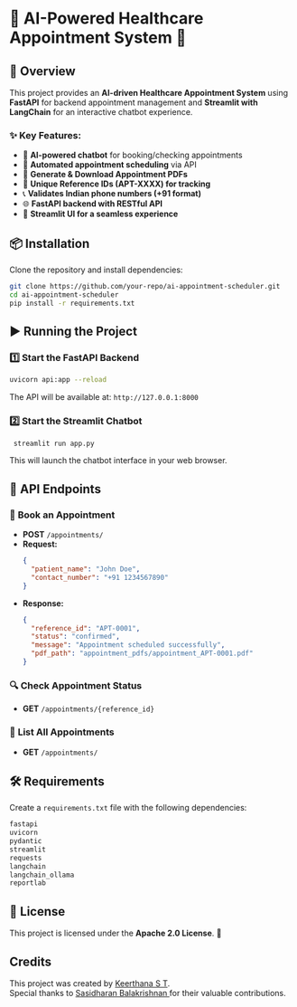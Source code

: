 # 🏥 AI-Powered Healthcare Appointment System 📅

## 🚀 Overview
This project provides an **AI-driven Healthcare Appointment System** using **FastAPI** for backend appointment management and **Streamlit with LangChain** for an interactive chatbot experience.

### ✨ Key Features:
- 🤖 **AI-powered chatbot** for booking/checking appointments
- 📅 **Automated appointment scheduling** via API
- 📄 **Generate & Download Appointment PDFs**
- 🔢 **Unique Reference IDs (APT-XXXX) for tracking**
- 📞 **Validates Indian phone numbers (+91 format)**
- 🌐 **FastAPI backend with RESTful API**
- 🎨 **Streamlit UI for a seamless experience**

## 📦 Installation

Clone the repository and install dependencies:
```sh
git clone https://github.com/your-repo/ai-appointment-scheduler.git
cd ai-appointment-scheduler
pip install -r requirements.txt
```

## ▶️ Running the Project

### 1️⃣ **Start the FastAPI Backend**
```sh
uvicorn api:app --reload
```
The API will be available at: `http://127.0.0.1:8000`

### 2️⃣ **Start the Streamlit Chatbot**
```sh
 streamlit run app.py
```
This will launch the chatbot interface in your web browser.

## 🔗 API Endpoints

### 📌 **Book an Appointment**
- **POST** `/appointments/`
- **Request:**
  ```json
  {
    "patient_name": "John Doe",
    "contact_number": "+91 1234567890"
  }
  ```
- **Response:**
  ```json
  {
    "reference_id": "APT-0001",
    "status": "confirmed",
    "message": "Appointment scheduled successfully",
    "pdf_path": "appointment_pdfs/appointment_APT-0001.pdf"
  }
  ```

### 🔍 **Check Appointment Status**
- **GET** `/appointments/{reference_id}`

### 📜 **List All Appointments**
- **GET** `/appointments/`

## 🛠 Requirements
Create a `requirements.txt` file with the following dependencies:
```txt
fastapi
uvicorn
pydantic
streamlit
requests
langchain
langchain_ollama
reportlab
```

## 🏁 License
This project is licensed under the **Apache 2.0 License**. 🚀

## Credits
This project was created by [Keerthana S T](https://github.com/Developer-Keerthana/Ai-Powered-Healthcare-Appoinment-system-chatbot.git).  
Special thanks to [Sasidharan Balakrishnan  ](https://github.com/bsasidharan15/AI-Powered-Healthcare-Appointment-System.git) for their valuable contributions.  
